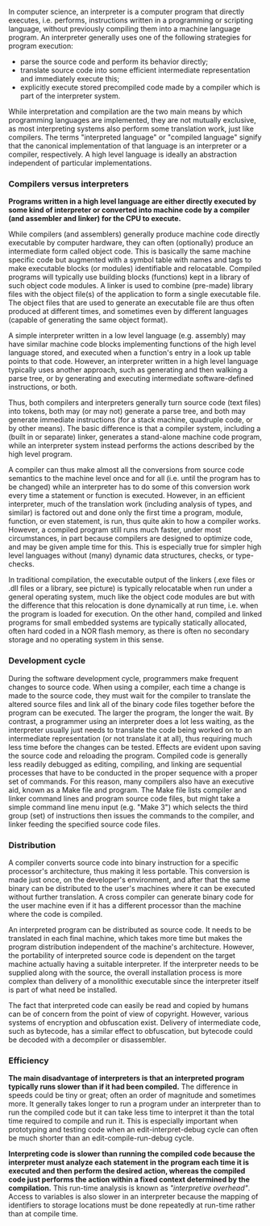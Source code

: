 In computer science, an interpreter is a computer program that directly executes, i.e. performs, instructions written in a programming or scripting language, without previously compiling them into a machine language program. An interpreter generally uses one of the following strategies for program execution:

* parse the source code and perform its behavior directly;  
* translate source code into some efficient intermediate representation and immediately execute this;  
* explicitly execute stored precompiled code made by a compiler which is part of the interpreter system.  

While interpretation and compilation are the two main means by which programming languages are implemented, they are not mutually exclusive, as most interpreting systems also perform some translation work, just like compilers. The terms "interpreted language" or "compiled language" signify that the canonical implementation of that language is an interpreter or a compiler, respectively. A high level language is ideally an abstraction independent of particular implementations.

### Compilers versus interpreters

__Programs written in a high level language are either directly executed by some kind of interpreter or converted into machine code by a compiler (and assembler and linker) for the CPU to execute.__

While compilers (and assemblers) generally produce machine code directly executable by computer hardware, they can often (optionally) produce an intermediate form called object code. This is basically the same machine specific code but augmented with a symbol table with names and tags to make executable blocks (or modules) identifiable and relocatable. Compiled programs will typically use building blocks (functions) kept in a library of such object code modules. A linker is used to combine (pre-made) library files with the object file(s) of the application to form a single executable file. The object files that are used to generate an executable file are thus often produced at different times, and sometimes even by different languages (capable of generating the same object format).

A simple interpreter written in a low level language (e.g. assembly) may have similar machine code blocks implementing functions of the high level language stored, and executed when a function's entry in a look up table points to that code. However, an interpreter written in a high level language typically uses another approach, such as generating and then walking a parse tree, or by generating and executing intermediate software-defined instructions, or both.

Thus, both compilers and interpreters generally turn source code (text files) into tokens, both may (or may not) generate a parse tree, and both may generate immediate instructions (for a stack machine, quadruple code, or by other means). The basic difference is that a compiler system, including a (built in or separate) linker, generates a stand-alone machine code program, while an interpreter system instead performs the actions described by the high level program.

A compiler can thus make almost all the conversions from source code semantics to the machine level once and for all (i.e. until the program has to be changed) while an interpreter has to do some of this conversion work every time a statement or function is executed. However, in an efficient interpreter, much of the translation work (including analysis of types, and similar) is factored out and done only the first time a program, module, function, or even statement, is run, thus quite akin to how a compiler works. However, a compiled program still runs much faster, under most circumstances, in part because compilers are designed to optimize code, and may be given ample time for this. This is especially true for simpler high level languages without (many) dynamic data structures, checks, or type-checks.

In traditional compilation, the executable output of the linkers (.exe files or .dll files or a library, see picture) is typically relocatable when run under a general operating system, much like the object code modules are but with the difference that this relocation is done dynamically at run time, i.e. when the program is loaded for execution. On the other hand, compiled and linked programs for small embedded systems are typically statically allocated, often hard coded in a NOR flash memory, as there is often no secondary storage and no operating system in this sense.

### Development cycle

During the software development cycle, programmers make frequent changes to source code. When using a compiler, each time a change is made to the source code, they must wait for the compiler to translate the altered source files and link all of the binary code files together before the program can be executed. The larger the program, the longer the wait. By contrast, a programmer using an interpreter does a lot less waiting, as the interpreter usually just needs to translate the code being worked on to an intermediate representation (or not translate it at all), thus requiring much less time before the changes can be tested. Effects are evident upon saving the source code and reloading the program. Compiled code is generally less readily debugged as editing, compiling, and linking are sequential processes that have to be conducted in the proper sequence with a proper set of commands. For this reason, many compilers also have an executive aid, known as a Make file and program. The Make file lists compiler and linker command lines and program source code files, but might take a simple command line menu input (e.g. "Make 3") which selects the third group (set) of instructions then issues the commands to the compiler, and linker feeding the specified source code files.

### Distribution

A compiler converts source code into binary instruction for a specific processor's architecture, thus making it less portable. This conversion is made just once, on the developer's environment, and after that the same binary can be distributed to the user's machines where it can be executed without further translation. A cross compiler can generate binary code for the user machine even if it has a different processor than the machine where the code is compiled.

An interpreted program can be distributed as source code. It needs to be translated in each final machine, which takes more time but makes the program distribution independent of the machine's architecture. However, the portability of interpreted source code is dependent on the target machine actually having a suitable interpreter. If the interpreter needs to be supplied along with the source, the overall installation process is more complex than delivery of a monolithic executable since the interpreter itself is part of what need be installed.

The fact that interpreted code can easily be read and copied by humans can be of concern from the point of view of copyright. However, various systems of encryption and obfuscation exist. Delivery of intermediate code, such as bytecode, has a similar effect to obfuscation, but bytecode could be decoded with a decompiler or disassembler.

### Efficiency

__The main disadvantage of interpreters is that an interpreted program typically runs slower than if it had been compiled.__ The difference in speeds could be tiny or great; often an order of magnitude and sometimes more. It generally takes longer to run a program under an interpreter than to run the compiled code but it can take less time to interpret it than the total time required to compile and run it. This is especially important when prototyping and testing code when an edit-interpret-debug cycle can often be much shorter than an edit-compile-run-debug cycle.

__Interpreting code is slower than running the compiled code because the interpreter must analyze each statement in the program each time it is executed and then perform the desired action, whereas the compiled code just performs the action within a fixed context determined by the compilation.__ This run-time analysis is known as _"interpretive overhead"_. Access to variables is also slower in an interpreter because the mapping of identifiers to storage locations must be done repeatedly at run-time rather than at compile time.


















